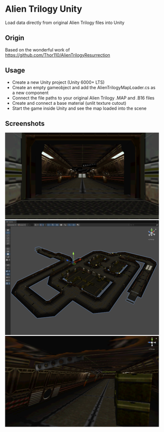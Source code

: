# Alien Trilogy Unity
Load data directly from original Alien Trilogy files into Unity

## Origin
Based on the wonderful work of https://github.com/Thor110/AlienTrilogyResurrection

## Usage
* Create a new Unity project (Unity 6000+ LTS)
* Create an empty gameobject and add the AlienTrilogyMapLoader.cs as a new component
* Connect the file paths to your original Alien Trilogy .MAP and .B16 files
* Create and connect a base material (unlit texture cutout)
* Start the game inside Unity and see the map loaded into the scene

## Screenshots
![01](01.PNG)
![02](02.PNG)
![03](03.PNG)
